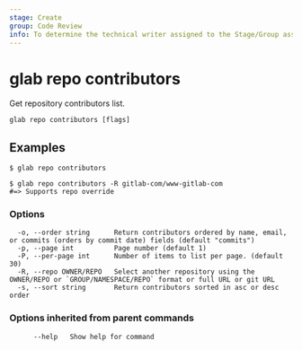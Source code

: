 ```yaml
---
stage: Create
group: Code Review
info: To determine the technical writer assigned to the Stage/Group associated with this page, see https://about.gitlab.com/handbook/product/ux/technical-writing/#assignments
---
```


<!--
This documentation is auto generated by a script.
Please do not edit this file directly, check cmd/gen-docs/docs.go.
-->

# glab repo contributors

Get repository contributors list.

```plaintext
glab repo contributors [flags]
```

## Examples

```plaintext
$ glab repo contributors

$ glab repo contributors -R gitlab-com/www-gitlab-com
#=> Supports repo override

```

### Options

```plaintext
  -o, --order string      Return contributors ordered by name, email, or commits (orders by commit date) fields (default "commits")
  -p, --page int          Page number (default 1)
  -P, --per-page int      Number of items to list per page. (default 30)
  -R, --repo OWNER/REPO   Select another repository using the OWNER/REPO or `GROUP/NAMESPACE/REPO` format or full URL or git URL
  -s, --sort string       Return contributors sorted in asc or desc order
```

### Options inherited from parent commands

```plaintext
      --help   Show help for command
```


